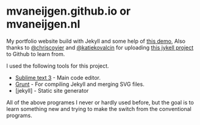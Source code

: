 mvaneijgen.github.io or mvaneijgen.nl
====================

My portfolio website build with Jekyll and some help of [this demo](http://tympanus.net/codrops/2013/12/18/perspective-page-view-navigation/), Also thanks to [@chriscoyier](https://twitter.com/chriscoyier) and [@katiekovalcin](https://twitter.com/katiekovalcin) for uploading [this jykell project](https://github.com/katiekovalcin/kovalcin) to Github to learn from. 

I used the following tools for this project.

* [Sublime text 3](sublimetext.com/3) - Main code editor.
* [Grunt](gruntjs.com) - For compiling Jekyll and merging SVG files.
* [jekyll] - Static site generator 

All of the above programes I never or hardly used before, but the goal is to learn something new and trying to make the switch from the conventional programs.